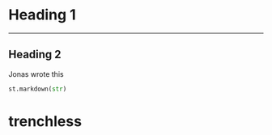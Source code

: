 # Heading 1
--------------

## Heading 2

Jonas wrote this

```python 
st.markdown(str)
```

# trenchless
